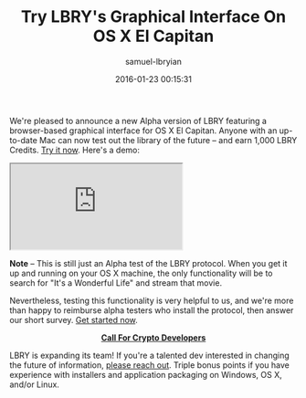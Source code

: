 ﻿---
author: samuel-lbryian
title: Try LBRY's Graphical Interface On OS X El Capitan
date: '2016-01-23 00:15:31'
---

We're pleased to announce a new Alpha version of LBRY featuring a browser-based graphical interface for OS X El Capitan. Anyone with an up-to-date Mac can now test out the library of the future – and earn 1,000 LBRY Credits. [Try it now](/get). Here's a demo:

<iframe src="https://www.youtube.com/embed/2KmqQD6qK1c?rel=0" allowfullscreen></iframe>

**Note** – This is still just an Alpha test of the LBRY protocol. When you get it up and running on your OS X machine, the only functionality will be to search for "It's a Wonderful Life" and stream that movie.


Nevertheless, testing this functionality is very helpful to us, and we're more than happy to reimburse alpha testers who install the protocol, then answer our short survey. [Get started now](/get).

**<p style="text-align: center;"><u>Call For Crypto Developers</u></p>**

LBRY is expanding its team! If you're a talented dev interested in changing the future of information, <a href="mailto:jeremy@lbry.com">please reach out</a>. Triple bonus points if you have experience with installers and application packaging on Windows, OS X, and/or Linux.
